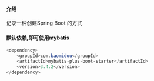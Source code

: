 #### 介绍

记录一种创建Spring Boot 的方式

#### 默认依赖,即可使用mybatis

~~~java
<dependency>
    <groupId>com.baomidou</groupId>
    <artifactId>mybatis-plus-boot-starter</artifactId>
    <version>3.4.2</version>
</dependency>
~~~





